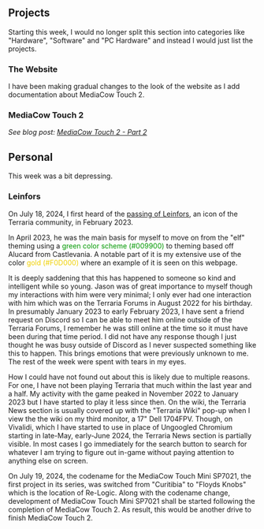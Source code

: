 
## Projects
Starting this week, I would no longer split this section into categories like "Hardware", "Software" and "PC Hardware" and instead I would just list the projects.

### The Website
I have been making gradual changes to the look of the website as I add documentation about MediaCow Touch 2.

### MediaCow Touch 2
*See blog post: [MediaCow Touch 2 - Part 2](/mct2_p2/)*

## Personal
This week was a bit depressing.

### Leinfors
On July 18, 2024, I first heard of the [passing of Leinfors](https://forums.terraria.org/index.php?threads/the-passing-of-an-icon-leinfors.117840), an icon of the Terraria community, in February 2023.

In April 2023, he was the main basis for myself to move on from the "elf" theming using a <span style="color: #009900">green color scheme (#009900)</span> to theming based off Alucard from Castlevania. A notable part of it is my extensive use of the color <span style="color: #f0d000">gold (#F0D000)</span> where an example of it is seen on this webpage.

It is deeply saddening that this has happened to someone so kind and intelligent while so young. Jason was of great importance to myself though my interactions with him were very minimal; I only ever had one interaction with him which was on the Terraria Forums in August 2022 for his birthday. In presumably January 2023 to early February 2023, I have sent a friend request on Discord so I can be able to meet him online outside of the Terraria Forums, I remember he was still online at the time so it must have been during that time period. I did not have any response though I just thought he was busy outside of Discord as I never suspected something like this to happen. This brings emotions that were previously unknown to me. The rest of the week were spent with tears in my eyes.

How I could have not found out about this is likely due to multiple reasons. For one, I have not been playing Terraria that much within the last year and a half. My activity with the game peaked in November 2022 to January 2023 but I have started to play it less since then. On the wiki, the Terraria News section is usually covered up with the "Terraria Wiki" pop-up when I view the the wiki on my third monitor, a 17" Dell 1704FPV. Though, on Vivalidi, which I have started to use in place of Ungoogled Chromium starting in late-May, early-June 2024, the Terraria News section is partially visible. In most cases I go immediately for the search button to search for whatever I am trying to figure out in-game without paying attention to anything else on screen.

On July 19, 2024, the codename for the MediaCow Touch Mini SP7021, the first project in its series, was switched from "Curitibia" to "Floyds Knobs" which is the location of Re-Logic. Along with the codename change, development of MediaCow Touch Mini SP7021 shall be started following the completion of MediaCow Touch 2. As result, this would be another drive to finish MediaCow Touch 2. 